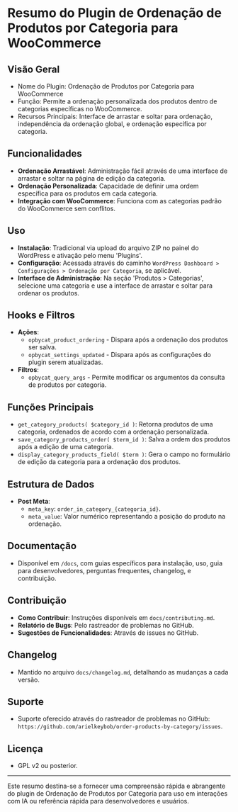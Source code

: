 # Resumo do Plugin de Ordenação de Produtos por Categoria para WooCommerce

## Visão Geral
- Nome do Plugin: Ordenação de Produtos por Categoria para WooCommerce
- Função: Permite a ordenação personalizada dos produtos dentro de categorias específicas no WooCommerce.
- Recursos Principais: Interface de arrastar e soltar para ordenação, independência da ordenação global, e ordenação específica por categoria.

## Funcionalidades
- **Ordenação Arrastável**: Administração fácil através de uma interface de arrastar e soltar na página de edição da categoria.
- **Ordenação Personalizada**: Capacidade de definir uma ordem específica para os produtos em cada categoria.
- **Integração com WooCommerce**: Funciona com as categorias padrão do WooCommerce sem conflitos.

## Uso
- **Instalação**: Tradicional via upload do arquivo ZIP no painel do WordPress e ativação pelo menu 'Plugins'.
- **Configuração**: Acessada através do caminho `WordPress Dashboard > Configurações > Ordenação por Categoria`, se aplicável.
- **Interface de Administração**: Na seção 'Produtos > Categorias', selecione uma categoria e use a interface de arrastar e soltar para ordenar os produtos.

## Hooks e Filtros
- **Ações**: 
  - `opbycat_product_ordering` - Dispara após a ordenação dos produtos ser salva.
  - `opbycat_settings_updated` - Dispara após as configurações do plugin serem atualizadas.
- **Filtros**: 
  - `opbycat_query_args` - Permite modificar os argumentos da consulta de produtos por categoria.

## Funções Principais
- `get_category_products( $category_id )`: Retorna produtos de uma categoria, ordenados de acordo com a ordenação personalizada.
- `save_category_products_order( $term_id )`: Salva a ordem dos produtos após a edição de uma categoria.
- `display_category_products_field( $term )`: Gera o campo no formulário de edição da categoria para a ordenação dos produtos.

## Estrutura de Dados
- **Post Meta**: 
  - `meta_key`: `order_in_category_{categoria_id}`.
  - `meta_value`: Valor numérico representando a posição do produto na ordenação.

## Documentação
- Disponível em `/docs`, com guias específicos para instalação, uso, guia para desenvolvedores, perguntas frequentes, changelog, e contribuição.

## Contribuição
- **Como Contribuir**: Instruções disponíveis em `docs/contributing.md`.
- **Relatório de Bugs**: Pelo rastreador de problemas no GitHub.
- **Sugestões de Funcionalidades**: Através de issues no GitHub.

## Changelog
- Mantido no arquivo `docs/changelog.md`, detalhando as mudanças a cada versão.

## Suporte
- Suporte oferecido através do rastreador de problemas no GitHub: `https://github.com/arielkeybob/order-products-by-category/issues`.

## Licença
- GPL v2 ou posterior.

---

Este resumo destina-se a fornecer uma compreensão rápida e abrangente do plugin de Ordenação de Produtos por Categoria para uso em interações com IA ou referência rápida para desenvolvedores e usuários.

